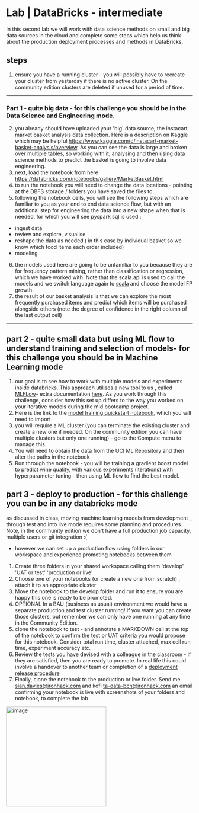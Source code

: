 

# Lab | DataBricks - intermediate

In this second lab we will work with data science methods on small and big data sources in the cloud and complete some steps which help us think about the production deployment processes and methods in DataBricks. 



## steps 


1) ensure you have a running cluster - you will possibly have to recreate your cluster from yesterday if there is no active cluster. On the community edition clusters are deleted if unused for a period of time. 

---------
### Part 1 - quite big data - for this challenge you should be in the Data Science and Engineering mode.

2) you already should have uploaded your 'big' data source, the instacart market basket analysis data collection. Here is a description on Kaggle which may be helpful https://www.kaggle.com/c/instacart-market-basket-analysis/overview. As you can see the data is large and broken over multiple tables, so working with it, analysing and then using data science methods to predict the basket is going to involve data engineering. 
3) next, load the notebook from here https://databricks.com/notebooks/gallery/MarketBasket.html
4) to run the notebook you will need to change the data locations - pointing at the DBFS storage / folders you have saved the files to. 
5) following the notebook cells, you will see the following steps which are familiar to you as your end to end data science flow, but with an additional step for engineering the data into a new shape when that is needed, for which you will see pyspark sql is used  : 
- ingest data 
- review and explore, visualise 
- reshape the data as needed ( in this case by individual basket so we know which food items each order included)
- modeling 
6) the models used here are going to be unfamiliar to you because they are for frequency pattern mining, rather than classification or regression, which we have worked with. Note that the scala.api is used to call the models and we switch language again to [scala](https://www.scala-lang.org/) and choose the model FP growth. 
7) the result of our basket analysis is that we can explore the most frequently purchased items and predict which items will be purchased alongside others (note the degree of confidence in the right column of the last output cell) 


-------------

## part 2 - quite small data but using ML flow to understand training and selection of models- for this challenge you should be in Machine Learning mode

1) our goal is to see how to work with multiple models and experiments inside databricks. This approach utilises a new tool to us , called [MLFLow](https://www.mlflow.org/)- extra documentation [here](https://docs.databricks.com/applications/mlflow/index.html). As you work through this challenge, consider how this set up differs to the way you worked on your iterative models during the mid bootcamp project.  
2) Here is the link to the [model training quickstart notebook](https://docs.databricks.com/applications/machine-learning/train-model/ml-quickstart.html), which you will need to import 
3) you will require a ML cluster (you can terminate the existing cluster and create a new one if needed. On the community edition you can have multiple clusters but only one running) - go to the Compute menu to manage this. 
4) You will need to obtain the data from the UCI ML Repository and then alter the paths in the notebook
5) Run through the notebook - you will be training a gradient boost model to predict wine quality, with various experiments (iterations) with hyperparameter tuning - then using ML flow to find the best model. 


## part 3 - deploy to production - for this challenge you can be in any databricks mode

as discussed in class, moving machine learning models from development , through test and into live mode requires some planning and procedures. Note, in the community edition we don't have a full production job capacity, multiple users or git integration :( 
- however we can set up a production flow using folders in our workspace and experience promoting notebooks between them 

1) Create three folders in your shared workspace calling them 'develop' 'UAT or test' 'production or live'
2) Choose one of your notebooks (or create a new one from scratch) , attach it to an appropriate cluster 
3) Move the notebook to the develop folder and run it to ensure you are happy this one is ready to be promoted.
4) OPTIONAL In a BAU (business as usual) environment we would have a separate production and test cluster running! If you want you can create those clusters, but remember we can only have one running at any time in the Community Edition. 
5) clone the notebook to test - and annotate a MARKDOWN cell at the top of the notebook to confirm the test or UAT criteria you would propose for this notebook. Consider total run time, cluster attached, max cell run time, experiment accuracy etc. 
6)  Review the tests you have devised with a colleague in the classroom - if they are satisfied, then you are ready to promote. In real life this could involve a handover to another team or completion of a [deployment release procedure](https://www.lucidchart.com/blog/release-management-process)
7)  Finally, clone the notebook to the production or live folder. Send me sian.davies@ironhack.com and kofi ta-data-bcn@ironhack.com an email confirming your notebook is live with screenshots of your folders and notebook, to complete the lab 

<img width="270" alt="image" src="https://user-images.githubusercontent.com/71644535/155672848-f1016cb8-f814-4d94-a2f1-f796e2a1d570.png">



